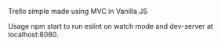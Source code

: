Trello simple made using MVC in Vanilla JS

Usage
npm start to run eslint on watch mode and dev-server at localhost:8080.
